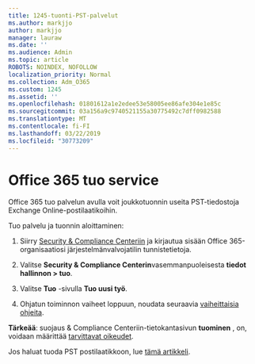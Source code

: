 ```yaml
---
title: 1245-tuonti-PST-palvelut
ms.author: markjjo
author: markjjo
manager: lauraw
ms.date: ''
ms.audience: Admin
ms.topic: article
ROBOTS: NOINDEX, NOFOLLOW
localization_priority: Normal
ms.collection: Adm_O365
ms.custom: 1245
ms.assetid: ''
ms.openlocfilehash: 01801612a1e2edee53e58005ee86afe304e1e85c
ms.sourcegitcommit: 03a156a9c9740521155a30775492c7dff0982588
ms.translationtype: MT
ms.contentlocale: fi-FI
ms.lasthandoff: 03/22/2019
ms.locfileid: "30773209"
---
```

# <a name="office-365-import-service"></a>Office 365 tuo service 

Office 365 tuo palvelun avulla voit joukkotuonnin useita PST-tiedostoja Exchange Online-postilaatikoihin. 

Tuo palvelu ja tuonnin aloittaminen:

1. Siirry [Security & Compliance Centeriin](https://protection.office.com) ja kirjautua sisään Office 365-organisaatiosi järjestelmänvalvojatilin tunnistetietoja.

2. Valitse **Security & Compliance Centerin**vasemmanpuoleisesta **tiedot hallinnon > tuo**.

3. Valitse **Tuo** -sivulla **Tuo uusi työ**. 

4. Ohjatun toiminnon vaiheet loppuun, noudata seuraavia [vaiheittaisia ohjeita](https://docs.microsoft.com/office365/securitycompliance/use-network-upload-to-import-pst-files).

**Tärkeää**: suojaus & Compliance Centeriin-tietokantasivun **tuominen** , on, voidaan määrittää [tarvittavat oikeudet](https://docs.microsoft.com/office365/securitycompliance/use-network-upload-to-import-pst-files#before-you-begin). 

Jos haluat tuoda PST postilaatikkoon, lue [tämä artikkeli](https://support.office.com/article/import-email-contacts-and-calendar-from-an-outlook-pst-file-431a8e9a-f99f-4d5f-ae48-ded54b3440ac).
